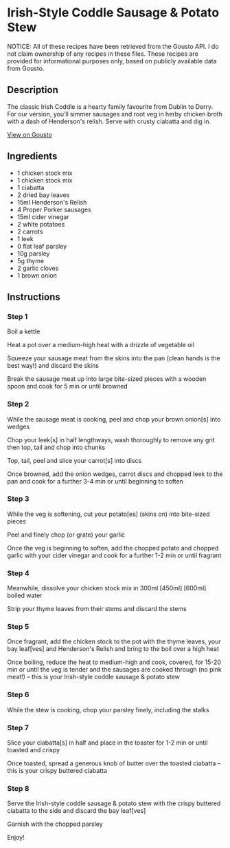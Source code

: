 # Irish-Style Coddle Sausage & Potato Stew

NOTICE: All of these recipes have been retrieved from the Gousto API. I do not claim ownership of any recipes in these files. These recipes are provided for informational purposes only, based on publicly available data from Gousto.

## Description

The classic Irish Coddle is a hearty family favourite from Dublin to Derry. For our version, you’ll simmer sausages and root veg in herby chicken broth with a dash of Henderson's relish. Serve with crusty ciabatta and dig in.

[View on Gousto](https://www.gousto.co.uk/recipes/cookbook/irish-style-coddle-sausage-potato-stew)

## Ingredients

- 1 chicken stock mix
- 1 chicken stock mix
- 1 ciabatta
- 2 dried bay leaves
- 15ml Henderson's Relish
- 4 Proper Porker sausages
- 15ml cider vinegar
- 2 white potatoes
- 2 carrots
- 1 leek
- 0 flat leaf parsley
- 10g parsley
- 5g thyme
- 2 garlic cloves
- 1 brown onion

## Instructions


### Step 1

Boil a kettle

Heat a pot over a medium-high heat with a drizzle of vegetable oil

Squeeze your sausage meat from the skins into the pan (clean hands is the best way!) and discard the skins

Break the sausage meat up into large bite-sized pieces with a wooden spoon and cook for 5 min or until browned


### Step 2

While the sausage meat is cooking, peel and chop your brown onion[s] into wedges

Chop your leek[s] in half lengthways, wash thoroughly to remove any grit then top, tail and chop into chunks

Top, tail, peel and slice your carrot[s] into discs

Once browned, add the onion wedges, carrot discs and chopped leek to the pan and cook for a further 3-4 min or until beginning to soften


### Step 3

While the veg is softening, cut your potato[es] (skins on) into bite-sized pieces

Peel and finely chop (or grate) your garlic

Once the veg is beginning to soften, add the chopped potato and chopped garlic with your cider vinegar and cook for a further 1-2 min or until fragrant


### Step 4

Meanwhile, dissolve your chicken stock mix in 300ml <span class="text-purple">[450ml]</span> <span class="text-danger">[600ml]</span> boiled water

Strip your thyme leaves from their stems and discard the stems


### Step 5

Once fragrant, add the chicken stock to the pot with the thyme leaves, your bay leaf[ves] and Henderson's Relish and bring to the boil over a high heat

Once boiling, reduce the heat to medium-high and cook, covered, for 15-20 min or until the veg is tender and the sausages are cooked through (no pink meat!) – this is your Irish-style coddle sausage & potato stew


### Step 6

While the stew is cooking, chop your parsley finely, including the stalks


### Step 7

Slice your ciabatta[s] in half and place in the toaster for 1-2 min or until toasted and crispy

Once toasted, spread a generous knob of butter over the toasted ciabatta – this is your crispy buttered ciabatta

### Step 8

Serve the Irish-style coddle sausage & potato stew with the crispy buttered ciabatta to the side and discard the bay leaf[ves]

Garnish with the chopped parsley

Enjoy!

